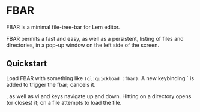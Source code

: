 # FBAR

FBAR is a minimal file-tree-bar for Lem editor.  

FBAR permits a fast and easy, as well as a persistent, listing of files and directories, in a pop-up window on the left side of the screen.

## Quickstart

Load FBAR with something like `(ql:quickload :fbar)`.  A new keybinding `<C-x f> is added to trigger the fbar; <Escape> cancels it.  

<Up>, <Down> as well as vi <j> and <k> keys navigate up and down.  Hitting <Return> on a directory opens (or closes) it; on a file <Return> attempts to load the file.
